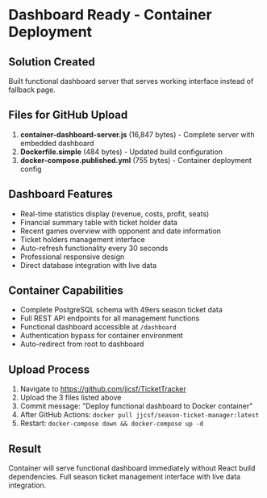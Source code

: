 # Dashboard Ready - Container Deployment

## Solution Created
Built functional dashboard server that serves working interface instead of fallback page.

## Files for GitHub Upload
1. **container-dashboard-server.js** (16,847 bytes) - Complete server with embedded dashboard
2. **Dockerfile.simple** (484 bytes) - Updated build configuration  
3. **docker-compose.published.yml** (755 bytes) - Container deployment config

## Dashboard Features
- Real-time statistics display (revenue, costs, profit, seats)
- Financial summary table with ticket holder data
- Recent games overview with opponent and date information
- Ticket holders management interface
- Auto-refresh functionality every 30 seconds
- Professional responsive design
- Direct database integration with live data

## Container Capabilities
- Complete PostgreSQL schema with 49ers season ticket data
- Full REST API endpoints for all management functions
- Functional dashboard accessible at `/dashboard`
- Authentication bypass for container environment
- Auto-redirect from root to dashboard

## Upload Process
1. Navigate to https://github.com/jjcsf/TicketTracker
2. Upload the 3 files listed above
3. Commit message: "Deploy functional dashboard to Docker container"
4. After GitHub Actions: `docker pull jjcsf/season-ticket-manager:latest`
5. Restart: `docker-compose down && docker-compose up -d`

## Result
Container will serve functional dashboard immediately without React build dependencies. Full season ticket management interface with live data integration.